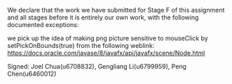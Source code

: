 We declare that the work we have submitted for Stage F of this assignment and all stages before it is entirely our own work, with the following documented exceptions:

we pick up the idea of making png picture sensitive to mouseClick by setPickOnBounds(true) from the following weblink:
https://docs.oracle.com/javase/8/javafx/api/javafx/scene/Node.html

Signed: Joel Chua(u6708832), Gengliang Li(u6799959), Peng Chen(u6460012)
